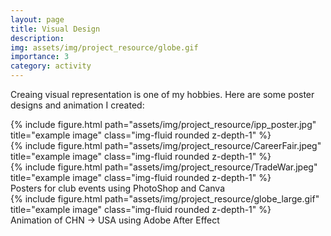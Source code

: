```yaml
---
layout: page
title: Visual Design
description: 
img: assets/img/project_resource/globe.gif
importance: 3
category: activity
---
```


Creaing visual representation is one of my hobbies. Here are some poster designs and animation I created:

<div class="row">
    <div class="col-sm-4 mt-3 mt-md-0">
        {% include figure.html path="assets/img/project_resource/ipp_poster.jpg" title="example image" class="img-fluid rounded z-depth-1" %}
    </div>
    <div class="col-sm-4 mt-3 mt-md-0">
        {% include figure.html path="assets/img/project_resource/CareerFair.jpeg" title="example image" class="img-fluid rounded z-depth-1" %}
    </div>
    <div class="col-sm-4 mt-3 mt-md-0">
        {% include figure.html path="assets/img/project_resource/TradeWar.jpeg" title="example image" class="img-fluid rounded z-depth-1" %}
    </div>
</div>
<div class="caption">
    Posters for club events using PhotoShop and Canva
</div>

<div class="row">
    <div class="col-sm mt-3 mt-md-0">
        {% include figure.html path="assets/img/project_resource/globe_large.gif" title="example image" class="img-fluid rounded z-depth-1" %}
    </div>
</div>
<div class="caption">
    Animation of CHN -> USA using Adobe After Effect
</div>
